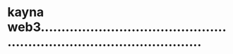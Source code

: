 # kayna web3............................................................................................

